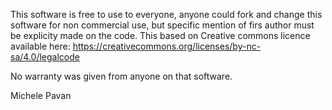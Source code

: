 This software is free to use to everyone, anyone could fork and change this software for non commercial use, but specific mention of firs author must be explicity made on the code. 
This based on Creative commons licence available here: https://creativecommons.org/licenses/by-nc-sa/4.0/legalcode

No warranty was given from anyone on that software.

Michele Pavan
